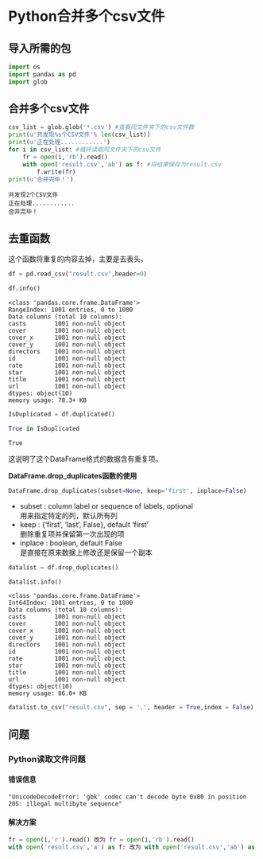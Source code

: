 
# Python合并多个csv文件

## 导入所需的包


```python
import os
import pandas as pd
import glob
```

## 合并多个csv文件


```python
csv_list = glob.glob('*.csv') #查看同文件夹下的csv文件数
print(u'共发现%s个CSV文件'% len(csv_list))
print(u'正在处理............')
for i in csv_list: #循环读取同文件夹下的csv文件
    fr = open(i,'rb').read()
    with open('result.csv','ab') as f: #将结果保存为result.csv
        f.write(fr)
print(u'合并完毕！')
```

    共发现2个CSV文件
    正在处理............
    合并完毕！
    

## 去重函数
这个函数将重复的内容去掉，主要是去表头。


```python
df = pd.read_csv("result.csv",header=0)
```


```python
df.info()
```

    <class 'pandas.core.frame.DataFrame'>
    RangeIndex: 1001 entries, 0 to 1000
    Data columns (total 10 columns):
    casts        1001 non-null object
    cover        1001 non-null object
    cover_x      1001 non-null object
    cover_y      1001 non-null object
    directors    1001 non-null object
    id           1001 non-null object
    rate         1001 non-null object
    star         1001 non-null object
    title        1001 non-null object
    url          1001 non-null object
    dtypes: object(10)
    memory usage: 78.3+ KB
    


```python
IsDuplicated = df.duplicated()
```


```python
True in IsDuplicated
```




    True



这说明了这个DataFrame格式的数据含有重复项。

**DataFrame.drop_duplicates函数的使用**
```python
DataFrame.drop_duplicates(subset=None, keep='first', inplace=False)
```
- subset : column label or sequence of labels, optional  
用来指定特定的列，默认所有列
- keep : {‘first’, ‘last’, False}, default ‘first’  
删除重复项并保留第一次出现的项
- inplace : boolean, default False   
是直接在原来数据上修改还是保留一个副本


```python
datalist = df.drop_duplicates()
```


```python
datalist.info()
```

    <class 'pandas.core.frame.DataFrame'>
    Int64Index: 1001 entries, 0 to 1000
    Data columns (total 10 columns):
    casts        1001 non-null object
    cover        1001 non-null object
    cover_x      1001 non-null object
    cover_y      1001 non-null object
    directors    1001 non-null object
    id           1001 non-null object
    rate         1001 non-null object
    star         1001 non-null object
    title        1001 non-null object
    url          1001 non-null object
    dtypes: object(10)
    memory usage: 86.0+ KB
    


```python
datalist.to_csv("result.csv", sep = ',', header = True,index = False)
```

## 问题

### Python读取文件问题
#### 错误信息
```
"UnicodeDecodeError: 'gbk' codec can't decode byte 0x80 in position 205: illegal multibyte sequence"  
```
#### 解决方案
```python
fr = open(i,'r').read() 改为 fr = open(i,'rb').read()
with open('result.csv','a') as f: 改为 with open('result.csv','ab') as f:
```

